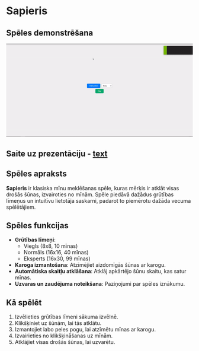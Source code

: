 # Sapieris

## Spēles demonstrēšana

![Sapieris spēles demonstrācija](assets/gif/minesweepergif.gif)

## Saite uz prezentāciju - [text](https://prezi.com/view/XFBoWTRX30q4wnVcRX3h/)

## Spēles apraksts

**Sapieris** ir klasiska mīnu meklēšanas spēle, kuras mērķis ir atklāt visas drošās šūnas, izvairoties no mīnām. Spēle piedāvā dažādus grūtības līmeņus un intuitīvu lietotāja saskarni, padarot to piemērotu dažāda vecuma spēlētājiem.

## Spēles funkcijas

- **Grūtības līmeņi**:
  - Viegls (8x8, 10 mīnas)
  - Normāls (16x16, 40 mīnas)
  - Eksperts (16x30, 99 mīnas)
- **Karoga izmantošana**: Atzīmējiet aizdomīgās šūnas ar karogu.
- **Automātiska skaitļu atklāšana**: Atklāj apkārtējo šūnu skaitu, kas satur mīnas.
- **Uzvaras un zaudējuma noteikšana**: Paziņojumi par spēles iznākumu.

## Kā spēlēt

1. Izvēlieties grūtības līmeni sākuma izvēlnē.
2. Klikšķiniet uz šūnām, lai tās atklātu.
3. Izmantojiet labo peles pogu, lai atzīmētu mīnas ar karogu.
4. Izvairieties no klikšķināšanas uz mīnām.
5. Atklājiet visas drošās šūnas, lai uzvarētu.
